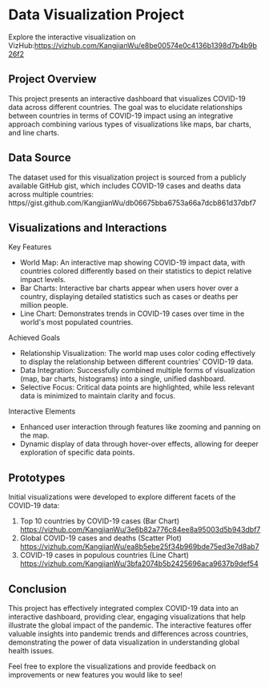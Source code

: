 # Data Visualization Project
Explore the interactive visualization on VizHub:https://vizhub.com/KangjianWu/e8be00574e0c4136b1398d7b4b9b26f2


## Project Overview
This project presents an interactive dashboard that visualizes COVID-19 data across different countries. The goal was to elucidate relationships between countries in terms of COVID-19 impact using an integrative approach combining various types of visualizations like maps, bar charts, and line charts.


## Data Source
The dataset used for this visualization project is sourced from a publicly available GitHub gist, which includes COVID-19 cases and deaths data across multiple countries:
https//gist.github.com/KangjianWu/db06675bba6753a66a7dcb861d37dbf7


## Visualizations and Interactions

Key Features
 * World Map: An interactive map showing COVID-19 impact data, with countries colored differently based on their statistics to depict relative impact levels.
 * Bar Charts: Interactive bar charts appear when users hover over a country, displaying detailed statistics such as cases or deaths per million people.
 * Line Chart: Demonstrates trends in COVID-19 cases over time in the world's most populated countries.

Achieved Goals
 * Relationship Visualization: The world map uses color coding effectively to display the relationship between different countries' COVID-19 data.
 * Data Integration: Successfully combined multiple forms of visualization (map, bar charts, histograms) into a single, unified dashboard.
 * Selective Focus: Critical data points are highlighted, while less relevant data is minimized to maintain clarity and focus.

Interactive Elements
 * Enhanced user interaction through features like zooming and panning on the map.
 * Dynamic display of data through hover-over effects, allowing for deeper exploration of specific data points.


## Prototypes

Initial visualizations were developed to explore different facets of the COVID-19 data:


1. Top 10 countries by COVID-19 cases (Bar Chart)                  
   https://vizhub.com/KangjianWu/3e6b82a776c84ee8a95003d5b943dbf7
2. Global COVID-19 cases and deaths (Scatter Plot)
    https://vizhub.com/KangjianWu/ea8b5ebe25f34b969bde75ed3e7d8ab7
3. COVID-19 cases in populous countries (Line Chart)
    https://vizhub.com/KangjianWu/3bfa2074b5b2425696aca9637b9def54



## Conclusion
This project has effectively integrated complex COVID-19 data into an interactive dashboard, providing clear, engaging visualizations that help illustrate the global impact of the pandemic. The interactive features offer valuable insights into pandemic trends and differences across countries, demonstrating the power of data visualization in understanding global health issues.

Feel free to explore the visualizations and provide feedback on improvements or new features you would like to see!

                    

